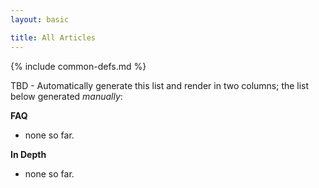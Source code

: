 ```yaml
---
layout: basic

title: All Articles
---
```

{% include common-defs.md %}

TBD - Automatically generate this list and render in two columns; the list below generated _manually_:

**FAQ**

* none so far.

**In Depth**

* none so far.
